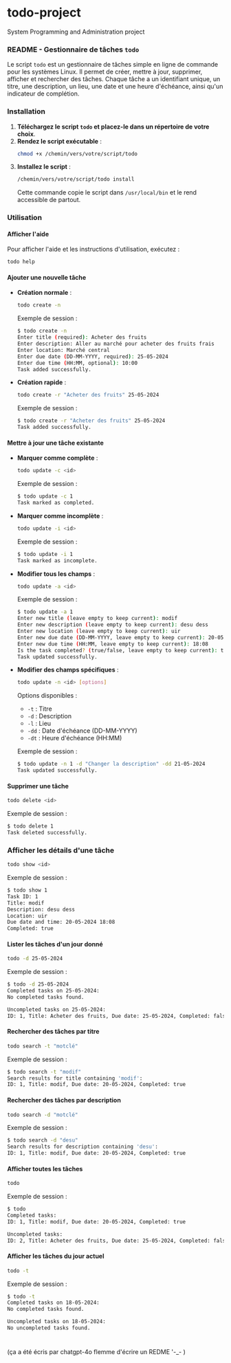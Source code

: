 # todo-project
System Programming and Administration project
### README - Gestionnaire de tâches `todo`

Le script `todo` est un gestionnaire de tâches simple en ligne de commande pour les systèmes Linux. Il permet de créer, mettre à jour, supprimer, afficher et rechercher des tâches. Chaque tâche a un identifiant unique, un titre, une description, un lieu, une date et une heure d'échéance, ainsi qu'un indicateur de complétion.

### Installation

1. **Téléchargez le script `todo` et placez-le dans un répertoire de votre choix**.
2. **Rendez le script exécutable** :
   ```bash
   chmod +x /chemin/vers/votre/script/todo
   ```
3. **Installez le script** :
   ```bash
   /chemin/vers/votre/script/todo install
   ```
   Cette commande copie le script dans `/usr/local/bin` et le rend accessible de partout.

### Utilisation

#### Afficher l'aide

Pour afficher l'aide et les instructions d'utilisation, exécutez :

```bash
todo help
```

#### Ajouter une nouvelle tâche

- **Création normale** :
  ```bash
  todo create -n
  ```
  Exemple de session :
  ```bash
  $ todo create -n
  Enter title (required): Acheter des fruits
  Enter description: Aller au marché pour acheter des fruits frais
  Enter location: Marché central
  Enter due date (DD-MM-YYYY, required): 25-05-2024
  Enter due time (HH:MM, optional): 10:00
  Task added successfully.
  ```

- **Création rapide** :
  ```bash
  todo create -r "Acheter des fruits" 25-05-2024
  ```
  Exemple de session :
  ```bash
  $ todo create -r "Acheter des fruits" 25-05-2024
  Task added successfully.
  ```

#### Mettre à jour une tâche existante

- **Marquer comme complète** :
  ```bash
  todo update -c <id>
  ```
  Exemple de session :
  ```bash
  $ todo update -c 1
  Task marked as completed.
  ```

- **Marquer comme incomplète** :
  ```bash
  todo update -i <id>
  ```
  Exemple de session :
  ```bash
  $ todo update -i 1
  Task marked as incomplete.
  ```

- **Modifier tous les champs** :
  ```bash
  todo update -a <id>
  ```
  Exemple de session :
  ```bash
  $ todo update -a 1
  Enter new title (leave empty to keep current): modif
  Enter new description (leave empty to keep current): desu dess
  Enter new location (leave empty to keep current): uir
  Enter new due date (DD-MM-YYYY, leave empty to keep current): 20-05-2024
  Enter new due time (HH:MM, leave empty to keep current): 18:08
  Is the task completed? (true/false, leave empty to keep current): true
  Task updated successfully.
  ```

- **Modifier des champs spécifiques** :
  ```bash
  todo update -n <id> [options]
  ```
  Options disponibles :
  - `-t` : Titre
  - `-d` : Description
  - `-l` : Lieu
  - `-dd` : Date d'échéance (DD-MM-YYYY)
  - `-dt` : Heure d'échéance (HH:MM)

  Exemple de session :
  ```bash
  $ todo update -n 1 -d "Changer la description" -dd 21-05-2024
  Task updated successfully.
  ```

#### Supprimer une tâche

```bash
todo delete <id>
```

Exemple de session :
```bash
$ todo delete 1
Task deleted successfully.
```

### Afficher les détails d'une tâche
```bash
todo show <id>
```
Exemple de session :

```bash
$ todo show 1
Task ID: 1
Title: modif
Description: desu dess
Location: uir
Due date and time: 20-05-2024 18:08
Completed: true
```

#### Lister les tâches d'un jour donné

```bash
todo -d 25-05-2024
```

Exemple de session :
```bash
$ todo -d 25-05-2024
Completed tasks on 25-05-2024:
No completed tasks found.

Uncompleted tasks on 25-05-2024:
ID: 1, Title: Acheter des fruits, Due date: 25-05-2024, Completed: false
```

#### Rechercher des tâches par titre

```bash
todo search -t "motclé"
```

Exemple de session :
```bash
$ todo search -t "modif"
Search results for title containing 'modif':
ID: 1, Title: modif, Due date: 20-05-2024, Completed: true
```

#### Rechercher des tâches par description

```bash
todo search -d "motclé"
```

Exemple de session :
```bash
$ todo search -d "desu"
Search results for description containing 'desu':
ID: 1, Title: modif, Due date: 20-05-2024, Completed: true
```

#### Afficher toutes les tâches

```bash
todo
```

Exemple de session :
```bash
$ todo
Completed tasks:
ID: 1, Title: modif, Due date: 20-05-2024, Completed: true

Uncompleted tasks:
ID: 2, Title: Acheter des fruits, Due date: 25-05-2024, Completed: false
```

#### Afficher les tâches du jour actuel

```bash
todo -t
```

Exemple de session :
```bash
$ todo -t
Completed tasks on 18-05-2024:
No completed tasks found.

Uncompleted tasks on 18-05-2024:
No uncompleted tasks found.
```
#
(ça a été écris par chatgpt-4o flemme d'écrire un REDME '-_- )
